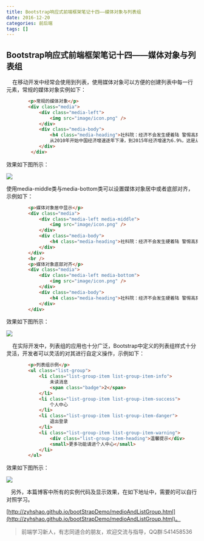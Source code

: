 ```yaml
---
title: Bootstrap响应式前端框架笔记十四——媒体对象与列表组
date: 2016-12-20
categories: 前后端
tags: []
---
```

## Bootstrap响应式前端框架笔记十四——媒体对象与列表组

    在移动开发中经常会使用到列表，使用媒体对象可以方便的创建列表中每一行元素，常规的媒体对象实例如下：

```html
        <p>常规的媒体对象</p>
        <div class="media">
            <div class="media-left">
                <img src="image/icon.png" />
            </div>
            <div class="media-body">
                <h4 class="media-heading">社科院：经济不会发生硬着陆 警惕高房价对消费挤出效应</h4>
                从2010年开始中国经济增速逐年下滑，到2015年经济增速为6.9%，这是从1990年以来最低的增速，也是从改革开放以来首次连续六年经济增速下滑。由于今年前三季度经济增速为6.7%，北京大学国家发展研究院名誉院长、国务院参事林毅夫在18日举行的第一届国家发展论坛上表示， 2016年的经济增速还会继续下行，低于6.9%。
            </div>
         </div>
```

效果如下图所示：

![](https://static.oschina.net/uploads/space/2016/1220/152155_QXCl_2340880.png)

使用media-middle类与media-bottom类可以设置媒体对象居中或者底部对齐，示例如下：

```html
        <p>媒体对象居中显示</p>
        <div class="media">
            <div class="media-left media-middle">
                <img src="image/icon.png" />
            </div>
            <div class="media-body">
                <h4 class="media-heading">社科院：经济不会发生硬着陆 警惕高房价对消费挤出效应</h4> 从2010年开始中国经济增速逐年下滑，到2015年经济增速为6.9%，这是从1990年以来最低的增速，也是从改革开放以来首次连续六年经济增速下滑。由于今年前三季度经济增速为6.7%，北京大学国家发展研究院名誉院长、国务院参事林毅夫在18日举行的第一届国家发展论坛上表示， 2016年的经济增速还会继续下行，低于6.9%。
            </div>
        </div>
        <br />
        <p>媒体对象底部对齐</p>
        <div class="media">
            <div class="media-left media-bottom">
                <img src="image/icon.png" />
            </div>
            <div class="media-body">
                <h4 class="media-heading">社科院：经济不会发生硬着陆 警惕高房价对消费挤出效应</h4> 从2010年开始中国经济增速逐年下滑，到2015年经济增速为6.9%，这是从1990年以来最低的增速，也是从改革开放以来首次连续六年经济增速下滑。由于今年前三季度经济增速为6.7%，北京大学国家发展研究院名誉院长、国务院参事林毅夫在18日举行的第一届国家发展论坛上表示， 2016年的经济增速还会继续下行，低于6.9%。
            </div>
        </div>
```

效果如下图所示：

![](https://static.oschina.net/uploads/space/2016/1220/152847_VpIG_2340880.png)

    在实际开发中，列表组的应用也十分广泛，Bootstrap中定义的列表组样式十分灵活，开发者可以灵活的对其进行自定义操作，示例如下：

```html
        <p>列表组示例</p>
        <ul class="list-group">
            <li class="list-group-item list-group-item-info">
                未读消息
                <span class="badge">2</span>
            </li>
            <li class="list-group-item list-group-item-success">
                个人中心
            </li>
            <li class="list-group-item list-group-item-danger">
                退出登录
            </li>
            <li class="list-group-item list-group-item-warning">
                <div class="list-group-item-heading">温馨提示</div>
                <small>更多功能请进个人中心</small>
            </li>
        </ul>
```

效果如下图所示：

![](https://static.oschina.net/uploads/space/2016/1220/153806_NrmF_2340880.png)

   另外，本篇博客中所有的实例代码及显示效果，在如下地址中，需要的可以自行对照学习。

[http://zyhshao.github.io/bootStrapDemo/medioAndListGroup.html](http://zyhshao.github.io/bootStrapDemo/medioAndListGroup.html)。

> 前端学习新人，有志同道合的朋友，欢迎交流与指导，QQ群:541458536
